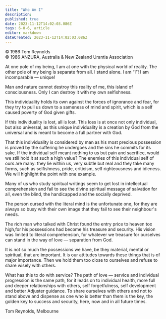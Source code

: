 ```yaml
---
title: "Who Am I"
description: 
published: true
date: 2023-11-12T14:02:03.086Z
tags: 6-0-6, article
editor: markdown
dateCreated: 2023-11-12T14:02:03.086Z
---
```


<p class="v-card v-sheet theme--light gray lighten-3 px-2 py-1">© 1986 Tom Reynolds<br>© 1986 ANZURA, Australia & New Zealand Urantia Association</p>

At one pole of my being, I am at one with the physical world of reality. The other pole of my being is separate from all. I stand alone. I am “I”! I am incomparable — unique!

Man and nature cannot destroy this reality of me, this island of consciousness. Only I can destroy it with my own selfishness.

This individuality holds its own against the forces of ignorance and fear, for they try to pull us down to a sameness of mind and spirit, which is a self caused poverty of God given gifts.

If this individuality is lost, all is lost. This loss is at once not only individual, but also universal, as this unique individuality is a creation by God from the universal and is meant to become a full partner with God.

That this individuality is considered by man as his most precious possession is proved by the suffering he undergoes and the sins he commits for its sake. If the individual self meant nothing to us but pain and sacrifice, would we still hold it at such a high value? The enemies of this individual self of ours are many: they lie within us, very subtle but real and they take many forms, such as selfishness, pride, criticism, self righteousness and idleness. We will highlight the point with one example.

Many of us who study spiritual writings seem to get lost in intellectual comprehension and fail to see the divine spiritual message of salvation for all, even the blind, the handicapped and the socially deprived.

The person cursed with the literal mind is the unfortunate one, for they are always so busy with their own image that they fail to see their neighbour's needs.

The rich man who talked with Christ found the entry price to heaven too high,for his possessions had become his treasure and security. His vision was limited to literal comprehension, for whatever we treasure for ourselves can stand in the way of love — separation from God.

It is not so much the possessions we have, be they material, mental or spiritual, that are important. It is our attitudes towards these things that is of major importance. Then we hold them too close to ourselves and refuse to share wisely with others.

What has this to do with service? The path of love — service and individual progression is the same path, for it leads on to individual health, more full and deeper relationships with others, self forgetfulness, self development and better Adjuster guidance. To share ourselves with others and not to stand above and dispense as one who is better than them is the key, the golden key to success and security, here, now and in all future times.

Tom Reynolds, Melbourne